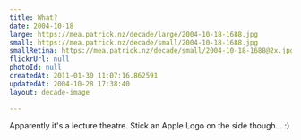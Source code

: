 ```yaml
---
title: What?
date: 2004-10-18
large: https://mea.patrick.nz/decade/large/2004-10-18-1688.jpg
small: https://mea.patrick.nz/decade/small/2004-10-18-1688.jpg
smallRetina: https://mea.patrick.nz/decade/small/2004-10-18-1688@2x.jpg
flickrUrl: null
photoId: null
createdAt: 2011-01-30 11:07:16.862591
updatedAt: 2004-10-28 17:38:40
layout: decade-image

---
```

Apparently it's a lecture theatre. Stick an Apple Logo on the side though... :)
